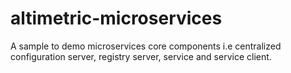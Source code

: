 # altimetric-microservices
A sample to demo microservices core components i.e centralized configuration server, registry server, service and service client.
